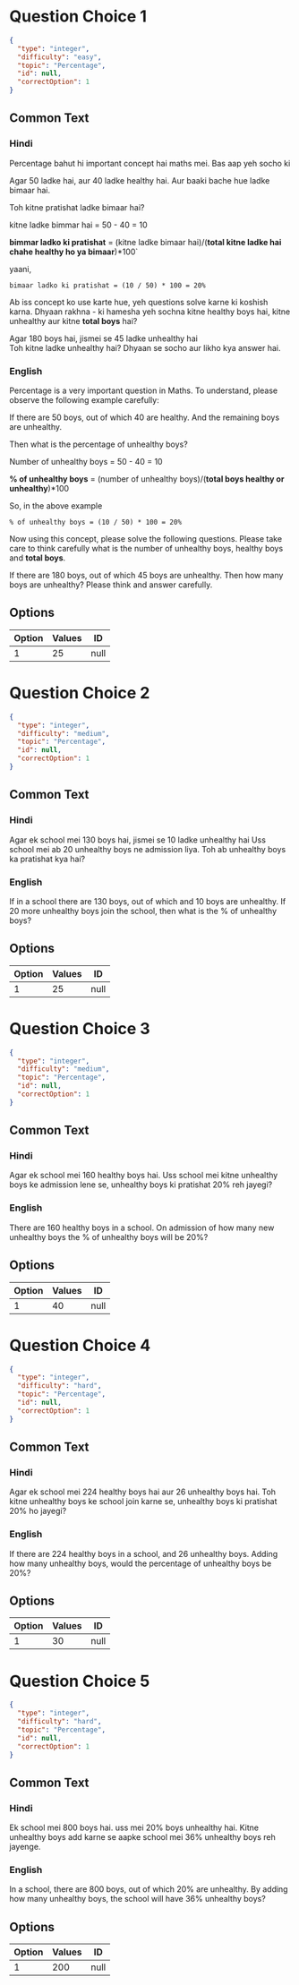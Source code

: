 # Question Choice 1
```json
{
  "type": "integer",
  "difficulty": "easy",
  "topic": "Percentage",
  "id": null,
  "correctOption": 1
}
```

## Common Text

### Hindi
Percentage bahut hi important concept hai maths mei. Bas aap yeh socho ki

Agar 50 ladke hai, aur
40 ladke healthy hai.
Aur baaki bache hue ladke bimaar hai.

Toh kitne pratishat ladke bimaar hai?

kitne ladke bimmar hai = 50  - 40 = 10

**bimmar ladko ki pratishat** = (kitne ladke bimaar hai)/(**total kitne ladke hai chahe healthy ho ya bimaar**)*100`

yaani,

	bimaar ladko ki pratishat = (10 / 50) * 100 = 20%

Ab iss concept ko use karte hue, yeh questions solve karne ki koshish karna. Dhyaan rakhna - ki hamesha yeh sochna kitne healthy boys hai, kitne unhealthy aur kitne **total boys** hai?

Agar 180 boys hai, jismei se
45 ladke unhealthy hai	
Toh kitne ladke unhealthy hai?
Dhyaan se socho aur likho kya answer hai.

### English
Percentage is a very important question in Maths. To understand, please observe the following example carefully:

If there are 50 boys, out of which 40 are healthy.
And the remaining boys are unhealthy.

Then what is the percentage of unhealthy boys?

Number of unhealthy boys = 50 - 40 = 10

**% of unhealthy boys** = (number of unhealthy boys)/(**total boys healthy or unhealthy**)*100

So, in the above example

	% of unhealthy boys = (10 / 50) * 100 = 20%

Now using this concept, please solve the following questions. Please take care to think carefully what is the number of unhealthy boys, healthy boys and **total boys**.

If there are 180 boys, out of which
45 boys are unhealthy.
Then how many boys are unhealthy?
Please think and answer carefully.

## Options
| Option | Values | ID |
|:---|:---|:---:|
| 1 | 25 | null |

# Question Choice 2
```json
{
  "type": "integer",
  "difficulty": "medium",
  "topic": "Percentage",
  "id": null,
  "correctOption": 1
}
```

## Common Text

### Hindi
Agar ek school mei 130 boys hai,
jismei se 10 ladke unhealthy hai
Uss school mei ab 20 unhealthy boys ne
admission liya. Toh ab unhealthy boys ka
pratishat kya hai?


### English
If in a school there are 130 boys, out of which
and 10 boys are unhealthy.
If 20 more unhealthy boys join the school,
then what is the % of unhealthy boys?


## Options
| Option | Values | ID |
|:---|:---|:---:|
| 1 | 25 | null |

# Question Choice 3
```json
{
  "type": "integer",
  "difficulty": "medium",
  "topic": "Percentage",
  "id": null,
  "correctOption": 1
}
```

## Common Text

### Hindi
Agar ek school mei 160 healthy boys hai.
Uss school mei kitne unhealthy boys
ke admission lene se, unhealthy boys ki
pratishat 20% reh jayegi?


### English
There are 160 healthy boys in a school.
On admission of how many new unhealthy boys
the % of unhealthy boys will be 20%?


## Options
| Option | Values | ID |
|:---|:---|:---:|
| 1 | 40 | null |

# Question Choice 4
```json
{
  "type": "integer",
  "difficulty": "hard",
  "topic": "Percentage",
  "id": null,
  "correctOption": 1
}
```

## Common Text

### Hindi
Agar ek school mei 224 healthy boys hai
aur 26 unhealthy boys hai.
Toh kitne unhealthy boys ke school join
karne se, unhealthy boys ki
pratishat 20% ho jayegi?


### English
If there are 224 healthy boys in a school, 
and 26 unhealthy boys.
Adding how many unhealthy boys, 
would the percentage of unhealthy boys be 20%?


## Options
| Option | Values | ID |
|:---|:---|:---:|
| 1 | 30 | null |

# Question Choice 5
```json
{
  "type": "integer",
  "difficulty": "hard",
  "topic": "Percentage",
  "id": null,
  "correctOption": 1
}
```

## Common Text

### Hindi
Ek school mei 800 boys hai.
uss mei 20% boys unhealthy hai.
Kitne unhealthy boys add karne se
aapke school mei 36% unhealthy boys
reh jayenge.


### English
In a school, there are 800 boys,
out of which 20% are unhealthy.
By adding how many unhealthy boys,
the school will have 36% unhealthy boys?


## Options
| Option | Values | ID |
|:---|:---|:---:|
| 1 | 200 | null |
